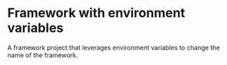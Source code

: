 # Framework with environment variables

A framework project that leverages environment variables to change the name of the framework.